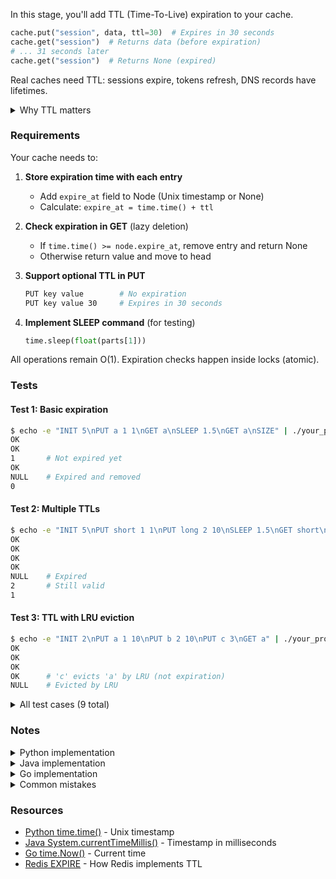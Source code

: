 In this stage, you'll add TTL (Time-To-Live) expiration to your cache.

```python
cache.put("session", data, ttl=30)  # Expires in 30 seconds
cache.get("session")  # Returns data (before expiration)
# ... 31 seconds later
cache.get("session")  # Returns None (expired)
```

Real caches need TTL: sessions expire, tokens refresh, DNS records have lifetimes.

<details>
<summary>Why TTL matters</summary>

Without TTL, entries stay until LRU evicts them. A session token cached for hours becomes a security risk when it should expire in 30 minutes.

**TTL vs LRU:**
- LRU: Removes least recently used when **full**
- TTL: Removes entries when **time expires** (even if not full)

**Lazy deletion** (this stage):
- Check expiration during GET
- Simple, no background threads
- Expired entries stay in memory until accessed

</details>

### Requirements

Your cache needs to:

1. **Store expiration time with each entry**
   - Add `expire_at` field to Node (Unix timestamp or None)
   - Calculate: `expire_at = time.time() + ttl`

2. **Check expiration in GET** (lazy deletion)
   - If `time.time() >= node.expire_at`, remove entry and return None
   - Otherwise return value and move to head

3. **Support optional TTL in PUT**
   ```bash
   PUT key value        # No expiration
   PUT key value 30     # Expires in 30 seconds
   ```

4. **Implement SLEEP command** (for testing)
   ```python
   time.sleep(float(parts[1]))
   ```

All operations remain O(1). Expiration checks happen inside locks (atomic).

### Tests

#### Test 1: Basic expiration

```bash
$ echo -e "INIT 5\nPUT a 1 1\nGET a\nSLEEP 1.5\nGET a\nSIZE" | ./your_program.sh
OK
OK
1       # Not expired yet
OK
NULL    # Expired and removed
0
```

#### Test 2: Multiple TTLs

```bash
$ echo -e "INIT 5\nPUT short 1 1\nPUT long 2 10\nSLEEP 1.5\nGET short\nGET long\nSIZE" | ./your_program.sh
OK
OK
OK
OK
NULL    # Expired
2       # Still valid
1
```

#### Test 3: TTL with LRU eviction

```bash
$ echo -e "INIT 2\nPUT a 1 10\nPUT b 2 10\nPUT c 3\nGET a" | ./your_program.sh
OK
OK
OK
OK      # 'c' evicts 'a' by LRU (not expiration)
NULL    # Evicted by LRU
```

<details>
<summary>All test cases (9 total)</summary>

The tester runs these scenarios:
- `xy7`: Basic TTL expiration
- `xy7-immediate`: Access before expiration
- `xy7-multiple`: Different TTLs expire independently
- `xy7-eviction`: LRU eviction works with TTL entries
- `xy7-no-expiration`: Entries without TTL never expire
- `xy7-mixed`: Mix of TTL and non-TTL entries
- `xy7-update`: PUT updates existing entry's TTL
- `xy7-size`: SIZE consistent after expiration
- `xy7-concurrent`: Thread safety with TTL

</details>

### Notes

<details>
<summary>Python implementation</summary>

```python
import time

class Node:
    def __init__(self, key: str, value: str, expire_at: float = None):
        self.key = key
        self.value = value
        self.expire_at = expire_at  # None = no expiration
        self.prev = None
        self.next = None

def get(self, key: str) -> str | None:
    with self.lock:
        if key not in self.cache:
            return None
        
        node = self.cache[key]
        
        # Lazy deletion: check expiration
        if node.expire_at and time.time() >= node.expire_at:
            self._remove_node(node)
            del self.cache[key]
            return None
        
        self._move_to_head(node)
        return node.value

def put(self, key: str, value: str, ttl: int = None):
    with self.lock:
        expire_at = time.time() + ttl if ttl else None
        
        if key in self.cache:
            node = self.cache[key]
            node.value = value
            node.expire_at = expire_at  # Update TTL
            self._move_to_head(node)
        else:
            node = Node(key, value, expire_at)
            self.cache[key] = node
            self._add_to_head(node)
            if len(self.cache) > self.capacity:
                self._remove_lru()

# Command parsing
elif command == "PUT":
    key, value = parts[1], parts[2]
    ttl = int(parts[3]) if len(parts) > 3 else None
    cache.put(key, value, ttl)
    print("OK")

elif command == "SLEEP":
    time.sleep(float(parts[1]))
    print("OK")
```

</details>

<details>
<summary>Java implementation</summary>

```java
class Node {
    String key, value;
    Long expireAt;  // milliseconds, null = no expiration
    Node prev, next;
}

public String get(String key) {
    writeLock.lock();  // Might delete expired entry
    try {
        if (!cache.containsKey(key)) return null;
        
        Node node = cache.get(key);
        
        // Lazy deletion
        if (node.expireAt != null && System.currentTimeMillis() >= node.expireAt) {
            removeNode(node);
            cache.remove(key);
            return null;
        }
        
        moveToHead(node);
        return node.value;
    } finally {
        writeLock.unlock();
    }
}

public void put(String key, String value, Integer ttlSeconds) {
    writeLock.lock();
    try {
        Long expireAt = ttlSeconds != null 
            ? System.currentTimeMillis() + (ttlSeconds * 1000L)
            : null;
        
        // ... update or create node with expireAt
    } finally {
        writeLock.unlock();
    }
}
```

</details>

<details>
<summary>Go implementation</summary>

```go
import "time"

type Node struct {
    key, value string
    expireAt   *time.Time  // nil = no expiration
    prev, next *Node
}

func (c *LRUCache) Get(key string) (string, bool) {
    c.mu.Lock()  // Might delete expired entry
    defer c.mu.Unlock()
    
    node, exists := c.cache[key]
    if !exists {
        return "", false
    }
    
    // Lazy deletion
    if node.expireAt != nil && time.Now().After(*node.expireAt) {
        c.removeNode(node)
        delete(c.cache, key)
        return "", false
    }
    
    c.moveToHead(node)
    return node.value, true
}

func (c *LRUCache) Put(key, value string, ttlSeconds *int) {
    c.mu.Lock()
    defer c.mu.Unlock()
    
    var expireAt *time.Time
    if ttlSeconds != nil {
        t := time.Now().Add(time.Duration(*ttlSeconds) * time.Second)
        expireAt = &t
    }
    
    // ... update or create node with expireAt
}
```

</details>

<details>
<summary>Common mistakes</summary>

**Not checking expiration:**
```python
# ❌ Expired entries never removed
def get(self, key):
    return self.cache.get(key).value

# ✅ Check expiration in GET
if node.expire_at and time.time() >= node.expire_at:
    self._remove_node(node)
    del self.cache[key]
    return None
```

**Not updating TTL on PUT:**
```python
# ❌ Forgot to update TTL
node.value = value  # Missing: node.expire_at = expire_at

# ✅ Update both value and TTL
node.value = value
node.expire_at = expire_at
```

**Checking expiration outside lock:**
```python
# ❌ Race condition
if node.expire_at and time.time() >= node.expire_at:
    with self.lock:  # Too late!
        del self.cache[key]

# ✅ Entire check inside lock
with self.lock:
    if node.expire_at and time.time() >= node.expire_at:
        del self.cache[key]
```

</details>

### Resources

- [Python time.time()](https://docs.python.org/3/library/time.html) - Unix timestamp
- [Java System.currentTimeMillis()](https://docs.oracle.com/javase/8/docs/api/java/lang/System.html#currentTimeMillis--) - Timestamp in milliseconds
- [Go time.Now()](https://pkg.go.dev/time#Now) - Current time
- [Redis EXPIRE](https://redis.io/commands/expire/) - How Redis implements TTL
